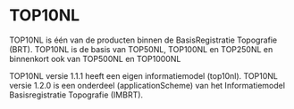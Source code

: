 # TOP10NL
TOP10NL is één van de producten binnen de BasisRegistratie Topografie (BRT).
TOP10NL is de basis van TOP50NL, TOP100NL en TOP250NL en binnenkort ook van TOP500NL en TOP1000NL
 
TOP10NL versie 1.1.1 heeft een eigen informatiemodel (top10nl).
TOP10NL versie 1.2.0 is een onderdeel (applicationScheme) van het Informatiemodel Basisregistratie Topografie (IMBRT).
